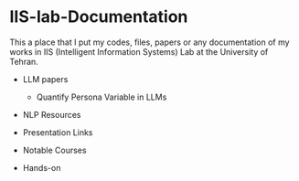 # IIS-lab-Documentation

This a place that I put my codes, files, papers or any documentation of my works in IIS (Intelligent Information Systems) Lab at the University of Tehran.


- LLM papers
  - Quantify Persona Variable in LLMs
  
  
- NLP Resources
- Presentation Links
- Notable Courses
- Hands-on

